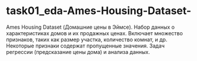 # task01_eda-Ames-Housing-Dataset-
Ames Housing Dataset (Домашние цены в Эймсе). Набор данных о характеристиках домов и их продажных ценах. Включает множество признаков, таких как размер участка, количество комнат, и др. Некоторые признаки содержат пропущенные значения. Задач регрессии (предсказание цены дома) и анализа данных.
